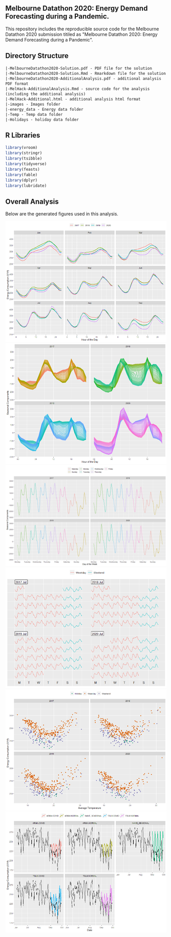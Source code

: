 ## Melbourne Datathon 2020: Energy Demand Forecasting during a Pandemic.

This repository includes the reproducible source code for the Melbourne Datathon 2020 submission titiled as "Melbourne Datathon 2020: Energy Demand Forecasting during a Pandemic".

## Directory Structure
```
|-MelbourneDatathon2020-Solution.pdf - PDF file for the solution
|-MelbourneDatathon2020-Solution.Rmd - Rmarkdown file for the solution
|-MelbourneDatathon2020-AdditionalAnalysis.pdf - additional analysis PDF format
|-MelHack-AdditionalAnalysis.Rmd - source code for the analysis (including the additional analysis)
|-MelHack-Additional.html - additional analysis html format
|-images - Images folder
|-energy_data - Energy data folder
|-Temp - Temp data folder
|-Holidays - holiday data folder
```

## R Libraries
``` r
library(vroom)
library(stringr)
library(tsibble)
library(tidyverse)
library(feasts)
library(fable)
library(dplyr)
library(lubridate)
```


## Overall Analysis

Below are the generated figures used in this analysis. 

![energy_consum](images/energy_consumption.png)
![daily_season](images/daily_seasonal.png)
![weekly_season](images/weekly_seasonality.png)
![july_consume](images/july_consume.png)
![energy_temp](images/Energy_Temp.png)
![forecast_models](images/forecast_models.png)
